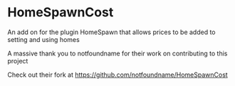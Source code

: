 # HomeSpawnCost

An add on for the plugin HomeSpawn that allows prices to be added to setting and using homes

A massive thank you to notfoundname for their work on contributing to this project

Check out their fork at https://github.com/notfoundname/HomeSpawnCost
